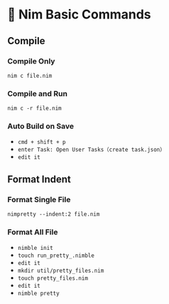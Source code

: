 # 👑 Nim Basic Commands

## Compile

### Compile Only

`nim c file.nim`

### Compile and Run

`nim c -r file.nim`

### Auto Build on Save

- `cmd + shift + p`
- `enter Task: Open User Tasks（create task.json）`
- `edit it`

## Format Indent

### Format Single File

`nimpretty --indent:2 file.nim`

### Format All File

- `nimble init`
- `touch run_pretty_.nimble`
- `edit it`
- `mkdir util/pretty_files.nim`
- `touch pretty_files.nim`
- `edit it`
- `nimble pretty`

